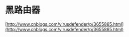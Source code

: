 # 黑路由器

[http://www.cnblogs.com/virusdefender/p/3655885.html](http://www.cnblogs.com/virusdefender/p/3655885.html)

